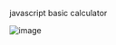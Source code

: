 javascript basic calculator

![image](https://github.com/ShubhamSawant411/calculator/assets/171648959/dc5502c3-18e2-4a0e-a436-f0b31c31907f)
